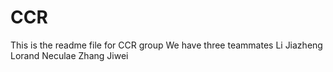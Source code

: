 # CCR
This is the readme file for CCR group
We have three teammates
Li Jiazheng
Lorand Neculae
Zhang Jiwei
